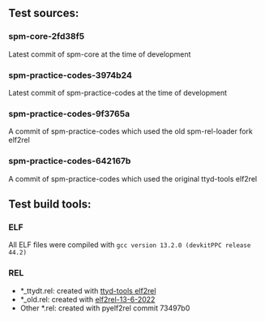 ## Test sources:

### spm-core-2fd38f5
Latest commit of spm-core at the time of development

### spm-practice-codes-3974b24
Latest commit of spm-practice-codes at the time of development

### spm-practice-codes-9f3765a
A commit of spm-practice-codes which used the old spm-rel-loader fork elf2rel

### spm-practice-codes-642167b
A commit of spm-practice-codes which used the original ttyd-tools elf2rel

## Test build tools:

### ELF
All ELF files were compiled with `gcc version 13.2.0 (devkitPPC release 44.2)`

### REL
- *_ttydt.rel: created with [ttyd-tools elf2rel](https://github.com/PistonMiner/ttyd-tools/releases/tag/v2.7)
- *_old.rel: created with [elf2rel-13-6-2022](https://github.com/SeekyCt/spm-rel-loader/releases/tag/elf2rel-13-6-2022)
- Other *.rel: created with pyelf2rel commit 73497b0


